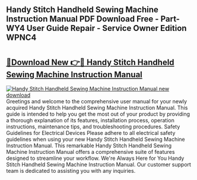 ## Handy Stitch Handheld Sewing Machine Instruction Manual PDF Download Free - Part-WY4 User Guide Repair - Service Owner Edition WPNC4

# <h2><a href="http://bc28321.oget.top/?id=Handy+Stitch+Handheld+Sewing+Machine+Instruction+Manual">🔗Download New 👉🔴 Handy Stitch Handheld Sewing Machine Instruction Manual</a></h2>

[![Handy Stitch Handheld Sewing Machine Instruction Manual new download](https://i.imgur.com/5g1atiW.png)](http://bc28321.oget.top/?id=Handy+Stitch+Handheld+Sewing+Machine+Instruction+Manual)
Greetings and welcome to the comprehensive user manual for your newly acquired Handy Stitch Handheld Sewing Machine Instruction Manual. This guide is intended to help you get the most out of your product by providing a thorough explanation of its features, installation process, operation instructions, maintenance tips, and troubleshooting procedures. Safety Guidelines for Electrical Devices Please adhere to all electrical safety guidelines when using your new Handy Stitch Handheld Sewing Machine Instruction Manual. This remarkable Handy Stitch Handheld Sewing Machine Instruction Manual offers a comprehensive suite of features designed to streamline your workflow. We're Always Here for You Handy Stitch Handheld Sewing Machine Instruction Manual. Our customer support team is dedicated to assisting you with any inquiries.
